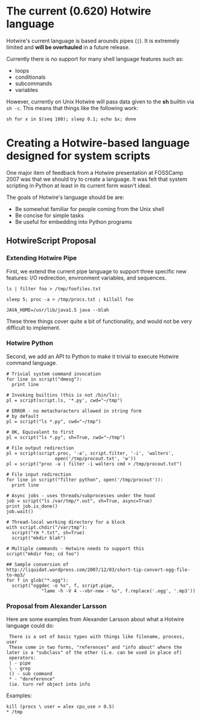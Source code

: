 # The current (0.620) Hotwire language #

Hotwire's current language is based arounds pipes (`|`).  It is extremely limited and **will be overhauled** in a future release.

Currently there is no support for many shell language features such as:

  * loops
  * conditionals
  * subcommands
  * variables

However, currently on Unix Hotwire will pass data given to the **sh** builtin via `sh -c`.  This means that things like the following work:

```
sh for x in $(seq 100); sleep 0.1; echo $x; done
```

# Creating a Hotwire-based language designed for system scripts #

One major item of feedback from a Hotwire presentation at FOSSCamp 2007 was that we should try to create a language.  It was felt that system scripting in Python at least in its current form wasn't ideal.

The goals of Hotwire's language should be are:

  * Be somewhat familiar for people coming from the Unix shell
  * Be concise for simple tasks
  * Be useful for embedding into Python programs

## HotwireScript Proposal ##

### Extending Hotwire Pipe ###

First, we extend the current pipe language to support three specific new features: I/O redirection, environment variables, and sequences.

```
ls | filter foo > /tmp/foofiles.txt
```

```
sleep 5; proc -a > /tmp/procs.txt ; killall foo 
```

```
JAVA_HOME=/usr/lib/java1.5 java --blah
```

These three things cover quite a bit of functionality, and would not be very difficult to implement.

### Hotwire Python ###

Second, we add an API to Python to make it trivial to execute Hotwire command language.

```
# Trivial system command invocation
for line in script("dmesg"):
  print line

# Invoking builtins (this is not /bin/ls):
pl = script(script.ls, '*.py', cwd="~/tmp")

# ERROR - no metacharacters allowed in string form
# by default
pl = script("ls *.py", cwd="~/tmp") 

# OK, Equivalent to first
pl = script("ls *.py", sh=True, cwd="~/tmp")

# File output redirection
pl = script(script.proc, '-a', script.filter, '-i', 'walters',
                  open('/tmp/procout.txt', 'w'))
pl = script("proc -a | filter -i walters cmd > /tmp/procout.txt")

# File input redirection
for line in script("filter python", open('/tmp/procout')):
  print line

# Async jobs - uses threads/subprocesses under the hood
job = script("ls /var/tmp/*.out", sh=True, async=True)
print job.is_done()
job.wait()

# Thread-local working directory for a block
with script.chdir("/var/tmp"):
  script("rm *.txt", sh=True)
  script("mkdir blah")

# Multiple commands - Hotwire needs to support this
script("mkdir foo; cd foo")

## Sample conversion of http://liquidat.wordpress.com/2007/12/03/short-tip-convert-ogg-file-to-mp3/
for f in glob("*.ogg"):
  script("oggdec -o %s", f, script.pipe,
             "lame -h -V 4 --vbr-new - %s", f.replace('.ogg', '.mp3'))
```

### Proposal from Alexander Larsson ###

Here are some examples from Alexander Larsson about what a Hotwire language could do:

```
 There is a set of basic types with things like filename, process, user
 These come in two forms, "references" and "info about" where the later is a "subclass" of the other (i.e. can be used in place of)
 operators:
 | - pipe 
 \ - grep
 () - sub command
 * - "dereference"
 (ie. turn ref object into info
```

Examples:

```
kill (procs \ user = alex cpu_use > 0.5)
* /tmp
```